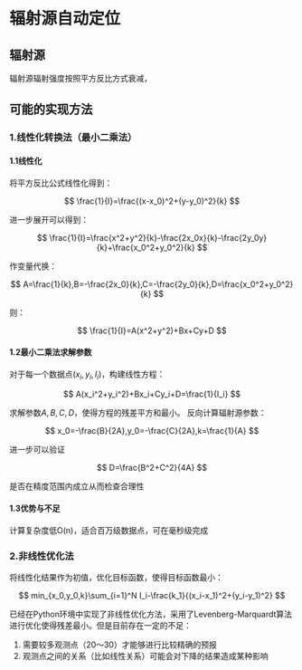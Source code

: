 # 辐射源自动定位

## 辐射源

辐射源辐射强度按照平方反比方式衰减，

## 可能的实现方法

### 1.线性化转换法（最小二乘法）

#### 1.1线性化

将平方反比公式线性化得到：

$$
\frac{1}{I}=\frac{(x-x_0)^2+(y-y_0)^2}{k}
$$

进一步展开可以得到：

$$
\frac{1}{I}=\frac{x^2+y^2}{k}-\frac{2x_0x}{k}-\frac{2y_0y}{k}+\frac{x_0^2+y_0^2}{k}
$$

作变量代换：

$$
A=\frac{1}{k},B=-\frac{2x_0}{k},C=-\frac{2y_0}{k},D=\frac{x_0^2+y_0^2}{k}
$$

则：

$$
\frac{1}{I}=A(x^2+y^2)+Bx+Cy+D
$$

#### 1.2最小二乘法求解参数

对于每一个数据点$(x_i,y_i,I_i)$，构建线性方程：

$$
A(x_i^2+y_i^2)+Bx_i+Cy_i+D=\frac{1}{I_i}
$$

求解参数$A,B,C,D$，使得方程的残差平方和最小。
反向计算辐射源参数：

$$
x_0=-\frac{B}{2A},y_0=-\frac{C}{2A},k=\frac{1}{A}
$$

进一步可以验证

$$
D=\frac{B^2+C^2}{4A}
$$

是否在精度范围内成立从而检查合理性

#### 1.3优势与不足

计算复杂度低O(n)，适合百万级数据点，可在毫秒级完成

### 2.非线性优化法

将线性化结果作为初值，优化目标函数，使得目标函数最小：

$$
min_{x_0,y_0,k}\sum_{i=1}^N I_i-\frac{k_1}{(x_i-x_1)^2+(y_i-y_1)^2}
$$

已经在Python环境中实现了非线性优化方法，采用了Levenberg-Marquardt算法进行优化使得残差最小。但是目前存在一定的不足：

1. 需要较多观测点（20～30）才能够进行比较精确的预报
2. 观测点之间的关系（比如线性关系）可能会对下降的结果造成某种影响
